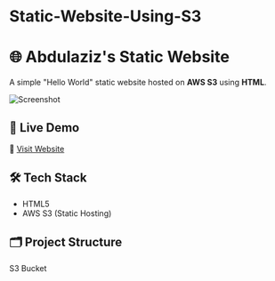 # Static-Website-Using-S3
# 🌐 Abdulaziz's Static Website

A simple "Hello World" static website hosted on **AWS S3** using **HTML**.

![Screenshot](assets/architecture.png)

## 🚀 Live Demo

🔗 [Visit Website]([https://s3.eu-central-1.amazonaws.com/mynewbucket.1g/index.html])

## 🛠 Tech Stack

- HTML5
- AWS S3 (Static Hosting)

## 🗂 Project Structure
S3 Bucket
